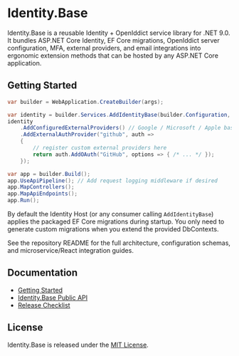 # Identity.Base

Identity.Base is a reusable Identity + OpenIddict service library for .NET 9.0. It bundles ASP.NET Core Identity, EF Core migrations, OpenIddict server configuration, MFA, external providers, and email integrations into ergonomic extension methods that can be hosted by any ASP.NET Core application.

## Getting Started

```csharp
var builder = WebApplication.CreateBuilder(args);

var identity = builder.Services.AddIdentityBase(builder.Configuration, builder.Environment);
identity
    .AddConfiguredExternalProviders() // Google / Microsoft / Apple based on configuration
    .AddExternalAuthProvider("github", auth =>
    {
        // register custom external providers here
        return auth.AddOAuth("GitHub", options => { /* ... */ });
    });

var app = builder.Build();
app.UseApiPipeline(); // Add request logging middleware if desired
app.MapControllers();
app.MapApiEndpoints();
app.Run();
```

By default the Identity Host (or any consumer calling `AddIdentityBase`) applies the packaged EF Core migrations during startup. You only need to generate custom migrations when you extend the provided DbContexts.

See the repository README for the full architecture, configuration schemas, and microservice/React integration guides.

## Documentation
- [Getting Started](https://github.com/Amaretto-Software-Labs/identity-base/blob/main/docs/guides/getting-started.md)
- [Identity.Base Public API](https://github.com/Amaretto-Software-Labs/identity-base/blob/main/docs/reference/identity-base-public-api.md)
- [Release Checklist](https://github.com/Amaretto-Software-Labs/identity-base/blob/main/docs/release/release-checklist.md)

## License
Identity.Base is released under the [MIT License](https://github.com/Amaretto-Software-Labs/identity-base/blob/main/LICENSE).
